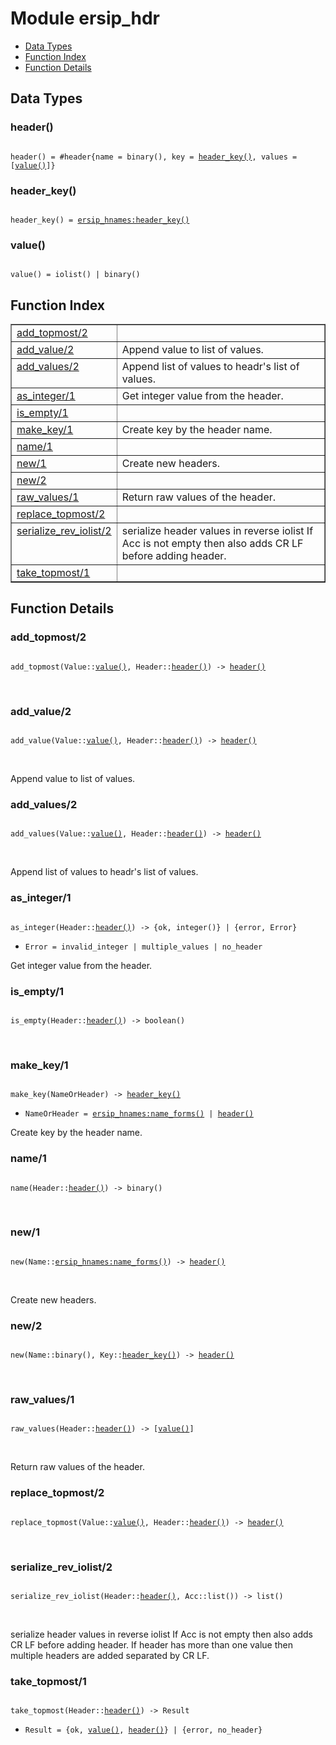 

# Module ersip_hdr #
* [Data Types](#types)
* [Function Index](#index)
* [Function Details](#functions)

<a name="types"></a>

## Data Types ##




### <a name="type-header">header()</a> ###


<pre><code>
header() = #header{name = binary(), key = <a href="#type-header_key">header_key()</a>, values = [<a href="#type-value">value()</a>]}
</code></pre>




### <a name="type-header_key">header_key()</a> ###


<pre><code>
header_key() = <a href="ersip_hnames.md#type-header_key">ersip_hnames:header_key()</a>
</code></pre>




### <a name="type-value">value()</a> ###


<pre><code>
value() = iolist() | binary()
</code></pre>

<a name="index"></a>

## Function Index ##


<table width="100%" border="1" cellspacing="0" cellpadding="2" summary="function index"><tr><td valign="top"><a href="#add_topmost-2">add_topmost/2</a></td><td></td></tr><tr><td valign="top"><a href="#add_value-2">add_value/2</a></td><td>Append value to list of values.</td></tr><tr><td valign="top"><a href="#add_values-2">add_values/2</a></td><td>Append list of values to headr's list of values.</td></tr><tr><td valign="top"><a href="#as_integer-1">as_integer/1</a></td><td>Get integer value from the header.</td></tr><tr><td valign="top"><a href="#is_empty-1">is_empty/1</a></td><td></td></tr><tr><td valign="top"><a href="#make_key-1">make_key/1</a></td><td>Create key by the header name.</td></tr><tr><td valign="top"><a href="#name-1">name/1</a></td><td></td></tr><tr><td valign="top"><a href="#new-1">new/1</a></td><td>Create new headers.</td></tr><tr><td valign="top"><a href="#new-2">new/2</a></td><td></td></tr><tr><td valign="top"><a href="#raw_values-1">raw_values/1</a></td><td>Return raw values of the header.</td></tr><tr><td valign="top"><a href="#replace_topmost-2">replace_topmost/2</a></td><td></td></tr><tr><td valign="top"><a href="#serialize_rev_iolist-2">serialize_rev_iolist/2</a></td><td>serialize header values in reverse iolist If Acc is not empty
then also adds CR LF before adding header.</td></tr><tr><td valign="top"><a href="#take_topmost-1">take_topmost/1</a></td><td></td></tr></table>


<a name="functions"></a>

## Function Details ##

<a name="add_topmost-2"></a>

### add_topmost/2 ###

<pre><code>
add_topmost(Value::<a href="#type-value">value()</a>, Header::<a href="#type-header">header()</a>) -&gt; <a href="#type-header">header()</a>
</code></pre>
<br />

<a name="add_value-2"></a>

### add_value/2 ###

<pre><code>
add_value(Value::<a href="#type-value">value()</a>, Header::<a href="#type-header">header()</a>) -&gt; <a href="#type-header">header()</a>
</code></pre>
<br />

Append value to list of values.

<a name="add_values-2"></a>

### add_values/2 ###

<pre><code>
add_values(Value::<a href="#type-value">value()</a>, Header::<a href="#type-header">header()</a>) -&gt; <a href="#type-header">header()</a>
</code></pre>
<br />

Append list of values to headr's list of values.

<a name="as_integer-1"></a>

### as_integer/1 ###

<pre><code>
as_integer(Header::<a href="#type-header">header()</a>) -&gt; {ok, integer()} | {error, Error}
</code></pre>

<ul class="definitions"><li><code>Error = invalid_integer | multiple_values | no_header</code></li></ul>

Get integer value from the header.

<a name="is_empty-1"></a>

### is_empty/1 ###

<pre><code>
is_empty(Header::<a href="#type-header">header()</a>) -&gt; boolean()
</code></pre>
<br />

<a name="make_key-1"></a>

### make_key/1 ###

<pre><code>
make_key(NameOrHeader) -&gt; <a href="#type-header_key">header_key()</a>
</code></pre>

<ul class="definitions"><li><code>NameOrHeader = <a href="ersip_hnames.md#type-name_forms">ersip_hnames:name_forms()</a> | <a href="#type-header">header()</a></code></li></ul>

Create key by the header name.

<a name="name-1"></a>

### name/1 ###

<pre><code>
name(Header::<a href="#type-header">header()</a>) -&gt; binary()
</code></pre>
<br />

<a name="new-1"></a>

### new/1 ###

<pre><code>
new(Name::<a href="ersip_hnames.md#type-name_forms">ersip_hnames:name_forms()</a>) -&gt; <a href="#type-header">header()</a>
</code></pre>
<br />

Create new headers.

<a name="new-2"></a>

### new/2 ###

<pre><code>
new(Name::binary(), Key::<a href="#type-header_key">header_key()</a>) -&gt; <a href="#type-header">header()</a>
</code></pre>
<br />

<a name="raw_values-1"></a>

### raw_values/1 ###

<pre><code>
raw_values(Header::<a href="#type-header">header()</a>) -&gt; [<a href="#type-value">value()</a>]
</code></pre>
<br />

Return raw values of the header.

<a name="replace_topmost-2"></a>

### replace_topmost/2 ###

<pre><code>
replace_topmost(Value::<a href="#type-value">value()</a>, Header::<a href="#type-header">header()</a>) -&gt; <a href="#type-header">header()</a>
</code></pre>
<br />

<a name="serialize_rev_iolist-2"></a>

### serialize_rev_iolist/2 ###

<pre><code>
serialize_rev_iolist(Header::<a href="#type-header">header()</a>, Acc::list()) -&gt; list()
</code></pre>
<br />

serialize header values in reverse iolist If Acc is not empty
then also adds CR LF before adding header. If header has more than
one value then multiple headers are added separated by CR LF.

<a name="take_topmost-1"></a>

### take_topmost/1 ###

<pre><code>
take_topmost(Header::<a href="#type-header">header()</a>) -&gt; Result
</code></pre>

<ul class="definitions"><li><code>Result = {ok, <a href="#type-value">value()</a>, <a href="#type-header">header()</a>} | {error, no_header}</code></li></ul>

